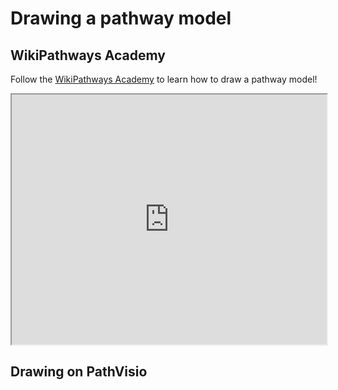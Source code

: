 


# Drawing a pathway model

## WikiPathways Academy 

Follow the [WikiPathways Academy](https://new.wikipathways.org/academy/path.html) to learn how to draw a pathway model!

<iframe src="https://new.wikipathways.org/academy/path.html" width="100%" height="400px" data-external="1"></iframe>

## Drawing on PathVisio
